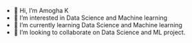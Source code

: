 - 👋 Hi, I’m Amogha K
- 👀 I’m interested in Data Science and Machine learning
- 🌱 I’m currently learning Data Science and Machine learning
- 💞️ I’m looking to collaborate on Data Science and ML project.

<!---
Amoghakrao/Amoghakrao is a ✨ special ✨ repository because its `README.md` (this file) appears on your GitHub profile.
You can click the Preview link to take a look at your changes.
--->
